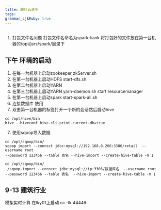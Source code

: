 ```yaml
---
title: 联科云说明
tags: 
grammar_cjkRuby: true
---
```


## 
1. 打包文件名问题    打包文件名命名为spark-liank
将打包好的文件放在第一台机器的/opt/jars/spark/目录下
## 下午 环境的启动
1. 在每一台机器上启动zookeeper
zkServer.sh
2. 在第一台机器上启动HDFS
start-dfs.sh
3. 在第二台机器上启动YARN
4. 在第三台机器上启动YARN
yarn-daemon.sh start resourcemanager
4. 在第一台机器上启动spark
start-spark-all.sh
5. 连接数据库
使用
6. 双击第一台机器的标签打开一个新的会话然后启动hive
``` shell?linenums
cd /opt/hive/bin
hive --hiveconf hive.cli.print.current.db=true
```
7. 使用sqoop导入数据
```shell?linenums
cd /opt/sqoop/bin/
sqoop import --connect jdbc:mysql://192.168.0.200:3306/retail  --username root 
--password 123456 --table 表名 --hive-import --create-hive-table -m 1

```
```shell?linenums
cd /opt/sqoop/bin/
./sqoop-import --connect jdbc:mysql://ip:3306/数据库名  --username root --password 123456 --table 表名  --hive-import --create-hive-table -m 1

```
## 9-13 建筑行业

模拟实时计算
在lky01上启动 nc -lk  44446


  [1]: ./images/1536844383475.jpg
